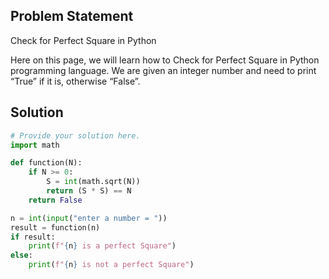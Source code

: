 ## Problem Statement 

Check for Perfect Square in Python

Here on this page, we will learn how to Check for Perfect Square in Python programming language. We are given an integer number and need to print “True” if it is, otherwise “False”.

## Solution

```python
# Provide your solution here.
import math

def function(N):
    if N >= 0:
        S = int(math.sqrt(N))
        return (S * S) == N
    return False

n = int(input("enter a number = "))
result = function(n)
if result:
    print(f"{n} is a perfect Square")
else:
    print(f"{n} is not a perfect Square")
